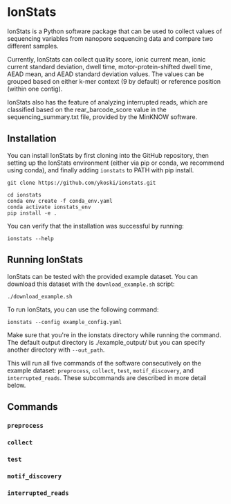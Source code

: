 # IonStats

IonStats is a Python software package that can be used to collect values of sequencing variables from nanopore sequencing data and compare two different samples.

Currently, IonStats can collect quality score, ionic current mean, ionic current standard deviation, dwell time, motor-protein-shifted dwell time, AEAD mean, and AEAD standard deviation values. The values can be grouped based on either k-mer context (9 by default) or reference position (within one contig).

IonStats also has the feature of analyzing interrupted reads, which are classified based on the rear_barcode_score value in the sequencing_summary.txt file, provided by the MinKNOW software.

## Installation

You can install IonStats by first cloning into the GitHub repository, then setting up the IonStats environment (either via pip or conda, we recommend using conda), and finally adding `ionstats` to PATH with pip install.

    git clone https://github.com/ykoski/ionstats.git

    cd ionstats
    conda env create -f conda_env.yaml
    conda activate ionstats_env
    pip install -e .

You can verify that the installation was successful by running:

    ionstats --help

## Running IonStats

IonStats can be tested with the provided example dataset. You can download this dataset with the `download_example.sh` script:

    ./download_example.sh

To run IonStats, you can use the following command:

    ionstats --config example_config.yaml

Make sure that you're in the ionstats directory while running the command. The default output directory is ./example_output/ but you can specify another directory with `--out_path`.

This will run all five commands of the software consecutively on the example dataset: `preprocess`, `collect`, `test`, `motif_discovery`, and `interrupted_reads`. These subcommands are described in more detail below.

## Commands

### `preprocess`

### `collect`

### `test`

### `motif_discovery`

### `interrupted_reads`
